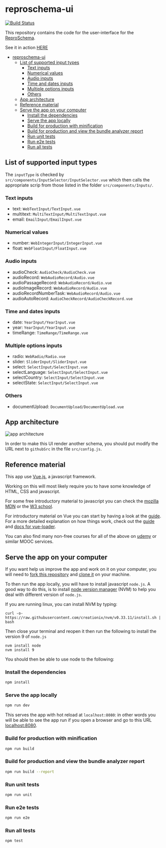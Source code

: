 # reproschema-ui

[![Build Status](https://travis-ci.org/ReproNim/schema-ui.svg?branch=master)](https://travis-ci.org/ReproNim/schema-ui)

This repository contains the code for the user-interface for the [ReproSchema](https://github.com/ReproNim/reproschema).

See it in action [HERE](https://schema.repronim.org/ui/)

<!-- TOC -->

- [reproschema-ui](#reproschema-ui)
  - [List of supported input types](#list-of-supported-input-types)
    - [Text inputs](#text-inputs)
    - [Numerical values](#numerical-values)
    - [Audio inputs](#audio-inputs)
    - [Time and dates inputs](#time-and-dates-inputs)
    - [Multiple options inputs](#multiple-options-inputs)
    - [Others](#others)
  - [App architecture](#app-architecture)
  - [Reference material](#reference-material)
  - [Serve the app on your computer](#serve-the-app-on-your-computer)
    - [Install the dependencies](#install-the-dependencies)
    - [Serve the app locally](#serve-the-app-locally)
    - [Build for production with minification](#build-for-production-with-minification)
    - [Build for production and view the bundle analyzer report](#build-for-production-and-view-the-bundle-analyzer-report)
    - [Run unit tests](#run-unit-tests)
    - [Run e2e tests](#run-e2e-tests)
    - [Run all tests](#run-all-tests)

<!-- /TOC -->

## List of supported input types

The `inputType` is checked by `src/components/InputSelector/InputSelector.vue` which then calls the appropriate scrip from those listed in the folder `src/components/Inputs/`.

### Text inputs

-   text: `WebTextInput/TextInput.vue`
-   multitext: `MultiTextInput/MultiTextInput.vue`
-   email: `EmailInput/EmailInput.vue`

### Numerical values

-   number: `WebIntegerInput/IntegerInput.vue`
-   float:  `WebFloatInput/FloatInput.vue`

### Audio inputs

-   audioCheck: `AudioCheck/AudioCheck.vue`
-   audioRecord: `WebAudioRecord/Audio.vue`
-   audioPassageRecord: `WebAudioRecord/Audio.vue`
-   audioImageRecord: `WebAudioRecord/Audio.vue`
-   audioRecordNumberTask: `WebAudioRecord/Audio.vue`
-   audioAutoRecord: `AudioCheckRecord/AudioCheckRecord.vue`

### Time and dates inputs

-   date: `YearInput/YearInput.vue`
-   year: `YearInput/YearInput.vue`
-   timeRange: `TimeRange/TimeRange.vue`

### Multiple options inputs

-   radio: `WebRadio/Radio.vue`
-   slider: `SliderInput/SliderInput.vue`
-   select: `SelectInput/SelectInput.vue`
-   selectLanguage: `SelectInput/SelectInput.vue`
-   selectCountry: `SelectInput/SelectInput.vue`
-   selectState: `SelectInput/SelectInput.vue`

### Others

-   documentUpload: `DocumentUpload/DocumentUpload.vue`

<!-- MultiPart
StudySign
SaveData
Static
StaticReadOnly -->

<!-- ```
├── AudioCheck
├── AudioCheckRecord
├── DocumentUpload
├── EmailInput
├── MultiTextInput
├── SaveData
├── SelectInput
├── SliderInput
├── Static
├── StaticReadOnly
├── TimeRange
├── Utils
│   └── SelectImage
├── WebAudioRecord
├── WebFloatInput
├── WebIntegerInput
├── WebRadio
├── WebTextInput
└── YearInput
``` -->

## App architecture

![app architecture](docs/img/app_architecture.jpeg)

In order to make this UI render another schema, you should put modify the URL next to `githubSrc` in the file `src/config.js`.

## Reference material

This app use [Vue.js](https://vuejs.org/), a javascript framework.

Working on this will most likely require you to have some knowledge of HTML, CSS and javascript.

For some free introductory material to javascript you can check the [mozilla MDN](https://developer.mozilla.org/en-US/docs/Web/JavaScript) or the [W3 school](https://www.w3schools.com/js/default.asp).

For introductory material on Vue you can start by having a look at the [guide](https://vuejs.org/v2/guide/). For a more detailed explanation on how things work, check out the [guide](http://vuejs-templates.github.io/webpack/) and [docs for vue-loader](http://vuejs.github.io/vue-loader).

You can also find many non-free courses for all of the above on [udemy](https://www.udemy.com/) or similar MOOC services.

## Serve the app on your computer

If you want help us improve the app and work on it on your computer, you will need to [fork this repository](https://help.github.com/en/github/getting-started-with-github/fork-a-repo) and [clone it](https://help.github.com/en/github/creating-cloning-and-archiving-repositories/cloning-a-repository) on your machine.

To then run the app locally, you will have to install javascript `node.js`. A good way to do this, is to install [node version manager](https://github.com/nvm-sh/nvm) (NVM) to help you deal with different version of `node.js`.

If you are running linux, you can install NVM by typing:

```
curl -o- https://raw.githubusercontent.com/creationix/nvm/v0.33.11/install.sh | bash
```

Then close your terminal and reopen it then run the following to install the version 9 of `node.js`

```
nvm install node
nvm install 9
```

You should then be able to use node to the following:

### Install the dependencies
``` bash
npm install
```

### Serve the app locally
``` bash
npm run dev
```

This serves the app with hot reload at `localhost:8080`: in other words you will be able to see the app run if you open a browser and go to this URL [localhost:8080](localhost:8080).

### Build for production with minification
``` bash
npm run build
```

### Build for production and view the bundle analyzer report
``` bash
npm run build --report
```

### Run unit tests
``` bash
npm run unit
```

### Run e2e tests
``` bash
npm run e2e
```

### Run all tests
``` bash
npm test
```
